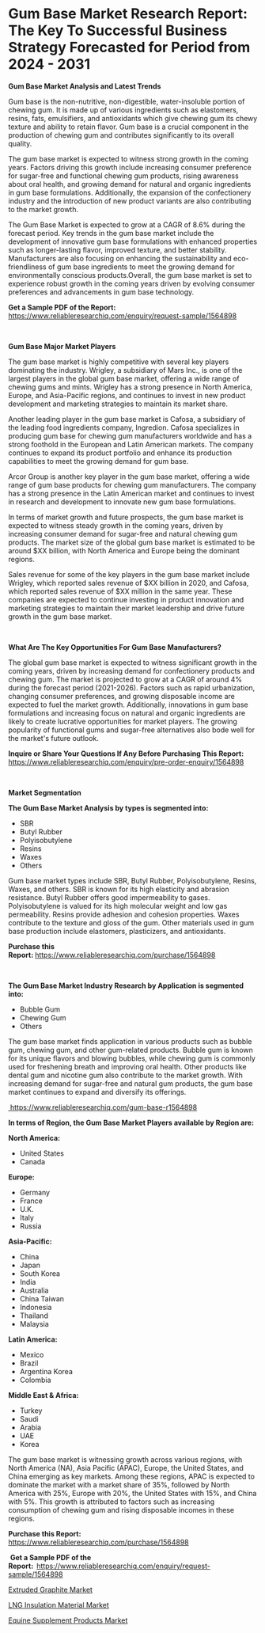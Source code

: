 <p><h1>Gum Base Market Research Report: The Key To Successful Business Strategy Forecasted for Period from 2024 - 2031</h1></p><p><strong>Gum Base Market Analysis and Latest Trends</strong></p>
<p><p>Gum base is the non-nutritive, non-digestible, water-insoluble portion of chewing gum. It is made up of various ingredients such as elastomers, resins, fats, emulsifiers, and antioxidants which give chewing gum its chewy texture and ability to retain flavor. Gum base is a crucial component in the production of chewing gum and contributes significantly to its overall quality.</p><p>The gum base market is expected to witness strong growth in the coming years. Factors driving this growth include increasing consumer preference for sugar-free and functional chewing gum products, rising awareness about oral health, and growing demand for natural and organic ingredients in gum base formulations. Additionally, the expansion of the confectionery industry and the introduction of new product variants are also contributing to the market growth.</p><p>The Gum Base Market is expected to grow at a CAGR of 8.6% during the forecast period. Key trends in the gum base market include the development of innovative gum base formulations with enhanced properties such as longer-lasting flavor, improved texture, and better stability. Manufacturers are also focusing on enhancing the sustainability and eco-friendliness of gum base ingredients to meet the growing demand for environmentally conscious products.Overall, the gum base market is set to experience robust growth in the coming years driven by evolving consumer preferences and advancements in gum base technology.</p></p>
<p><strong>Get a Sample PDF of the Report:&nbsp;</strong> <a href="https://www.reliableresearchiq.com/enquiry/request-sample/1564898">https://www.reliableresearchiq.com/enquiry/request-sample/1564898</a></p>
<p>&nbsp;</p>
<p><strong>Gum Base Major Market Players</strong></p>
<p><p>The gum base market is highly competitive with several key players dominating the industry. Wrigley, a subsidiary of Mars Inc., is one of the largest players in the global gum base market, offering a wide range of chewing gums and mints. Wrigley has a strong presence in North America, Europe, and Asia-Pacific regions, and continues to invest in new product development and marketing strategies to maintain its market share.</p><p>Another leading player in the gum base market is Cafosa, a subsidiary of the leading food ingredients company, Ingredion. Cafosa specializes in producing gum base for chewing gum manufacturers worldwide and has a strong foothold in the European and Latin American markets. The company continues to expand its product portfolio and enhance its production capabilities to meet the growing demand for gum base.</p><p>Arcor Group is another key player in the gum base market, offering a wide range of gum base products for chewing gum manufacturers. The company has a strong presence in the Latin American market and continues to invest in research and development to innovate new gum base formulations.</p><p>In terms of market growth and future prospects, the gum base market is expected to witness steady growth in the coming years, driven by increasing consumer demand for sugar-free and natural chewing gum products. The market size of the global gum base market is estimated to be around $XX billion, with North America and Europe being the dominant regions.</p><p>Sales revenue for some of the key players in the gum base market include Wrigley, which reported sales revenue of $XX billion in 2020, and Cafosa, which reported sales revenue of $XX million in the same year. These companies are expected to continue investing in product innovation and marketing strategies to maintain their market leadership and drive future growth in the gum base market.</p></p>
<p>&nbsp;</p>
<p><strong>What Are The Key Opportunities For Gum Base Manufacturers?</strong></p>
<p><p>The global gum base market is expected to witness significant growth in the coming years, driven by increasing demand for confectionery products and chewing gum. The market is projected to grow at a CAGR of around 4% during the forecast period (2021-2026). Factors such as rapid urbanization, changing consumer preferences, and growing disposable income are expected to fuel the market growth. Additionally, innovations in gum base formulations and increasing focus on natural and organic ingredients are likely to create lucrative opportunities for market players. The growing popularity of functional gums and sugar-free alternatives also bode well for the market's future outlook.</p></p>
<p><strong>Inquire or Share Your Questions If Any Before Purchasing This Report:</strong> <a href="https://www.reliableresearchiq.com/enquiry/pre-order-enquiry/1564898">https://www.reliableresearchiq.com/enquiry/pre-order-enquiry/1564898</a></p>
<p>&nbsp;</p>
<p><strong>Market Segmentation</strong></p>
<p><strong>The Gum Base Market Analysis by types is segmented into:</strong></p>
<p><ul><li>SBR</li><li>Butyl Rubber</li><li>Polyisobutylene</li><li>Resins</li><li>Waxes</li><li>Others</li></ul></p>
<p><p>Gum base market types include SBR, Butyl Rubber, Polyisobutylene, Resins, Waxes, and others. SBR is known for its high elasticity and abrasion resistance. Butyl Rubber offers good impermeability to gases. Polyisobutylene is valued for its high molecular weight and low gas permeability. Resins provide adhesion and cohesion properties. Waxes contribute to the texture and gloss of the gum. Other materials used in gum base production include elastomers, plasticizers, and antioxidants.</p></p>
<p><strong>Purchase this Report:&nbsp;</strong><a href="https://www.reliableresearchiq.com/purchase/1564898">https://www.reliableresearchiq.com/purchase/1564898</a></p>
<p>&nbsp;</p>
<p><strong>The Gum Base Market Industry Research by Application is segmented into:</strong></p>
<p><ul><li>Bubble Gum</li><li>Chewing Gum</li><li>Others</li></ul></p>
<p><p>The gum base market finds application in various products such as bubble gum, chewing gum, and other gum-related products. Bubble gum is known for its unique flavors and blowing bubbles, while chewing gum is commonly used for freshening breath and improving oral health. Other products like dental gum and nicotine gum also contribute to the market growth. With increasing demand for sugar-free and natural gum products, the gum base market continues to expand and diversify its offerings.</p></p>
<p><a href="https://www.reliableresearchiq.com/gum-base-r1564898">&nbsp;https://www.reliableresearchiq.com/gum-base-r1564898</a></p>
<p><strong>In terms of Region, the Gum Base Market Players available by Region are:</strong></p>
<p>
    <p> <strong> North America: </strong>
        <ul>
            <li>United States</li>
            <li>Canada</li>
        </ul>
        </p> 
    <p> <strong> Europe: </strong>
        <ul>
            <li>Germany</li>
            <li>France</li>
            <li>U.K.</li>
            <li>Italy</li>
            <li>Russia</li>
        </ul>
        </p> 
    <p> <strong> Asia-Pacific: </strong>
        <ul>
            <li>China</li>
            <li>Japan</li>
            <li>South Korea</li>
            <li>India</li>
            <li>Australia</li>
            <li>China Taiwan</li>
            <li>Indonesia</li>
            <li>Thailand</li>
            <li>Malaysia</li>
        </ul>
        </p> 
    <p> <strong> Latin America: </strong>
        <ul>
            <li>Mexico</li>
            <li>Brazil</li>
            <li>Argentina Korea</li>
            <li>Colombia</li>
        </ul>
        </p> 
    <p> <strong> Middle East & Africa: </strong>
        <ul>
            <li>Turkey</li>
            <li>Saudi</li>
            <li>Arabia</li>
            <li>UAE</li>
            <li>Korea</li>
        </ul>
    </p>
    </p>
<p><p>The gum base market is witnessing growth across various regions, with North America (NA), Asia Pacific (APAC), Europe, the United States, and China emerging as key markets. Among these regions, APAC is expected to dominate the market with a market share of 35%, followed by North America with 25%, Europe with 20%, the United States with 15%, and China with 5%. This growth is attributed to factors such as increasing consumption of chewing gum and rising disposable incomes in these regions.</p></p>
<p><strong>Purchase this Report: </strong><a href="https://www.reliableresearchiq.com/purchase/1564898">https://www.reliableresearchiq.com/purchase/1564898</a></p>
<p>&nbsp;<strong>Get a Sample PDF of the Report:&nbsp;&nbsp;</strong><a href="https://www.reliableresearchiq.com/enquiry/request-sample/1564898">https://www.reliableresearchiq.com/enquiry/request-sample/1564898</a></p>
<p><strong></strong></p>
<p><p><a href="https://view.publitas.com/reportprime-1/global-extruded-graphite-market-by-product-type-by-application-by-region-and-companies-industry-segment-outlook-market-assessment-competition-scenario-trends-and-forecast-2024-2031/">Extruded Graphite Market</a></p><p><a href="https://github.com/hxuqpfvq95/Market-Research-Report-List-1/blob/main/lng-insulation-material-market.md">LNG Insulation Material Market</a></p><p><a href="https://issuu.com/reportprime-2/docs/equine-supplement-products-market-size-2030.pptx">Equine Supplement Products Market</a></p></p>
